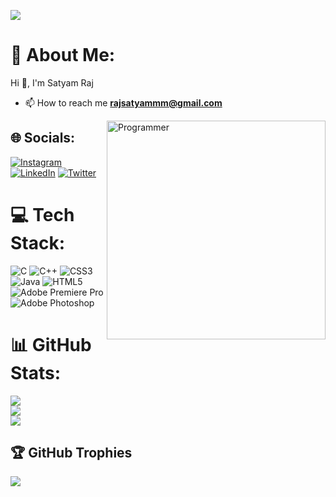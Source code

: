 [![](https://visitcount.itsvg.in/api?id=Rajsatyammm&icon=0&color=10)](https://visitcount.itsvg.in)
# 💫 About Me:
Hi 👋, I'm Satyam Raj

- 📫 How to reach me **rajsatyammm@gmail.com**

<img align="right" alt="Programmer" width="350" src="https://media0.giphy.com/media/v1.Y2lkPTc5MGI3NjExZmFmODAyZDkyMGY0Yjg1ZTRlYzA3ZDc4MzczMmRhMDBjNmVhNDBjMyZjdD1n/qgQUggAC3Pfv687qPC/giphy.gif">

## 🌐 Socials:
[![Instagram](https://img.shields.io/badge/Instagram-%23E4405F.svg?logo=Instagram&logoColor=white)](https://instagram.com/Rajsatyammm) [![LinkedIn](https://img.shields.io/badge/LinkedIn-%230077B5.svg?logo=linkedin&logoColor=white)](https://linkedin.com/in/https://www.linkedin.com/in/satyam-raj-bb420721b/) [![Twitter](https://img.shields.io/badge/Twitter-%231DA1F2.svg?logo=Twitter&logoColor=white)](https://twitter.com/Rajsatyammm) 


# 💻 Tech Stack:
![C](https://img.shields.io/badge/c-%2300599C.svg?style=plastic&logo=c&logoColor=white) ![C++](https://img.shields.io/badge/c++-%2300599C.svg?style=plastic&logo=c%2B%2B&logoColor=white) ![CSS3](https://img.shields.io/badge/css3-%231572B6.svg?style=plastic&logo=css3&logoColor=white) ![Java](https://img.shields.io/badge/java-%23ED8B00.svg?style=plastic&logo=java&logoColor=white) ![HTML5](https://img.shields.io/badge/html5-%23E34F26.svg?style=plastic&logo=html5&logoColor=white) ![Adobe Premiere Pro](https://img.shields.io/badge/Adobe%20Premiere%20Pro-9999FF.svg?style=plastic&logo=Adobe%20Premiere%20Pro&logoColor=white) ![Adobe Photoshop](https://img.shields.io/badge/adobephotoshop-%2331A8FF.svg?style=plastic&logo=adobephotoshop&logoColor=white)

# 📊 GitHub Stats:
![](https://github-readme-stats.vercel.app/api?username=Rajsatyammm&theme=radical&hide_border=false&include_all_commits=true&count_private=true)<br/>
![](https://github-readme-streak-stats.herokuapp.com/?user=Rajsatyammm&theme=radical&hide_border=false)<br/>
![](https://github-readme-stats.vercel.app/api/top-langs/?username=Rajsatyammm&theme=radical&hide_border=false&include_all_commits=true&count_private=true&layout=compact)

## 🏆 GitHub Trophies
![](https://github-profile-trophy.vercel.app/?username=Rajsatyammm&theme=radical&no-frame=false&no-bg=true&margin-w=4)
